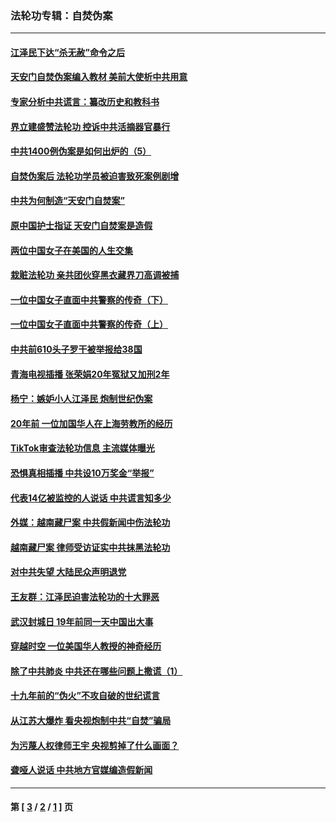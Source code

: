 ### 法轮功专辑：自焚伪案
---
#### [江泽民下达“杀无赦”命令之后](../../pages/nf5562/n13878084.md?02020430) 
#### [天安门自焚伪案编入教材 美前大使析中共用意](../../pages/nf5562/n13791932.md?02020430) 
#### [专家分析中共谎言：纂改历史和教科书](../../pages/nf5562/n13781542.md?02020430) 
#### [界立建盛赞法轮功 控诉中共活摘器官暴行](../../pages/nf5562/n13781971.md?02020430) 
#### [中共1400例伪案是如何出炉的（5）](../../pages/nf5562/n13226831.md?02020430) 
#### [自焚伪案后 法轮功学员被迫害致死案例剧增](../../pages/nf5562/n13190600.md?02020430) 
#### [中共为何制造“天安门自焚案”](../../pages/nf5562/n13183270.md?02020430) 
#### [原中国护士指证 天安门自焚案是造假](../../pages/nf5562/n13172289.md?02020430) 
#### [两位中国女子在美国的人生交集](../../pages/nf5562/n13156138.md?02020430) 
#### [栽赃法轮功 亲共团伙穿黑衣藏界刀高调被捕](../../pages/nf5562/n13073780.md?02020430) 
#### [一位中国女子直面中共警察的传奇（下）](../../pages/nf5562/n12989706.md?02020430) 
#### [一位中国女子直面中共警察的传奇（上）](../../pages/nf5562/n12985072.md?02020430) 
#### [中共前610头子罗干被举报给38国](../../pages/nf5562/n12975419.md?02020430) 
#### [青海电视插播 张荣娟20年冤狱又加刑2年](../../pages/nf5562/n12738166.md?02020430) 
#### [杨宁：嫉妒小人江泽民 炮制世纪伪案](../../pages/nf5562/n12724108.md?02020430) 
#### [20年前 一位加国华人在上海劳教所的经历](../../pages/nf5562/n12707932.md?02020430) 
#### [TikTok审查法轮功信息 主流媒体曝光](../../pages/nf5562/n12362336.md?02020430) 
#### [恐惧真相插播 中共设10万奖金“举报”](../../pages/nf5562/n12306396.md?02020430) 
#### [代表14亿被监控的人说话 中共谎言知多少](../../pages/nf5562/n12297484.md?02020430) 
#### [外媒：越南藏尸案 中共假新闻中伤法轮功](../../pages/nf5562/n12264411.md?02020430) 
#### [越南藏尸案 律师受访证实中共抹黑法轮功](../../pages/nf5562/n12261878.md?02020430) 
#### [对中共失望 大陆民众声明退党](../../pages/nf5562/n12187315.md?02020430) 
#### [王友群：江泽民迫害法轮功的十大罪恶](../../pages/nf5562/n12169074.md?02020430) 
#### [武汉封城日 19年前同一天中国出大事](../../pages/nf5562/n12150901.md?02020430) 
#### [穿越时空  一位美国华人教授的神奇经历](../../pages/nf5562/n12097460.md?02020430) 
#### [除了中共肺炎 中共还在哪些问题上撒谎（1）](../../pages/nf5562/n11955770.md?02020430) 
#### [十九年前的“伪火”不攻自破的世纪谎言](../../pages/nf5562/n11813238.md?02020430) 
#### [从江苏大爆炸 看央视炮制中共“自焚”骗局](../../pages/nf5562/n11140275.md?02020430) 
#### [为污蔑人权律师王宇 央视剪掉了什么画面？](../../pages/nf5562/n11130142.md?02020430) 
#### [聋哑人说话 中共地方官媒编造假新闻](../../pages/nf5562/n11006067.md?02020430) 

---
#### 第 [ [3](./3.md?02020430) / [2](./2.md?02020430) / [1](./1.md?02020430) ] 页
